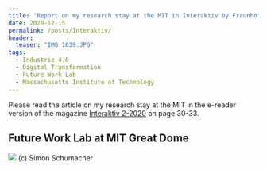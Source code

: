 ```yaml
---
title: 'Report on my research stay at the MIT in Interaktiv by Fraunhofer IPA (German)'
date: 2020-12-15
permalink: /posts/Interaktiv/
header:
  teaser: "IMG_1039.JPG"
tags:
  - Industrie 4.0
  - Digital Transformation
  - Future Work Lab
  - Massachusetts Institute of Technology
---
```


Please read the article on my research stay at the MIT in the e-reader version of the magazine [Interaktiv 2-2020](https://interaktiv.ipa.fraunhofer.de/2-2020/0652070001607417926) on page 30-33. 


Future Work Lab at MIT Great Dome
------
![](https://smsiscum.github.io/images/IMG_1039.JPG)
(c) Simon Schumacher
